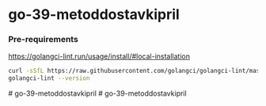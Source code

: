 # go-39-metoddostavkipril

### Pre-requirements

https://golangci-lint.run/usage/install/#local-installation

```bash
curl -sSfL https://raw.githubusercontent.com/golangci/golangci-lint/master/install.sh | sh -s -- -b $(go env GOPATH)/bin v1.41.1
golangci-lint --version
```
#   g o - 3 9 - m e t o d d o s t a v k i p r i l  
 #   g o - 3 9 - m e t o d d o s t a v k i p r i l  
 